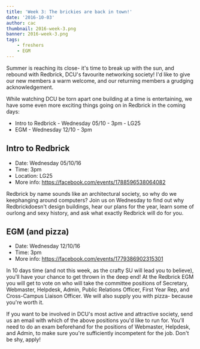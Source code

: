 ```yaml
---
title: 'Week 3: The brickies are back in town!'
date: '2016-10-03'
author: cac
thumbnail: 2016-week-3.png
banner: 2016-week-3.png
tags:
	- freshers
	- EGM
---
```


Summer is reaching its close- it's time to break up with the sun, and
rebound with Redbrick, DCU's favourite networking society! I'd like to
give our new members a warm welcome, and our returning members a grudging
acknowledgement.

While watching DCU be torn apart one building at a time is entertaining,
we have some even more exciting things going on in Redbrick in the coming
days:

*	Intro to Redbrick - Wednesday 05/10 - 3pm - LG25
*	EGM - Wednesday 12/10 - 3pm

 <!-- more -->
## Intro to Redbrick
* Date: Wednesday 05/10/16
* Time: 3pm
* Location: LG25
* More info: https://facebook.com/events/1788596538064082

Redbrick by name sounds like an architectural society, so why do we keephanging around computers? Join us on Wednesday to find out why Redbrickdoesn't design buildings, hear our plans for the year, learn some of ourlong and sexy history, and ask what exactly Redbrick will do for you.

## EGM (and pizza)
* Date: Wednesday 12/10/16
* Time: 3pm
* More info: https://facebook.com/events/1779386902315301

In 10 days time (and not this week, as the crafty SU will lead you to
believe), you'll have your chance to get thrown in the deep end! At the
Redbrick EGM you will get to vote on who will take the committee positions
of Secretary, Webmaster, Helpdesk, Admin, Public Relations Officer, First
Year Rep, and Cross-Campus Liaison Officer. We will also supply you with
pizza- because you're worth it.

If you want to be involved in DCU's most active and attractive society,
send us an email with which of the above positions you'd like to run for.
You'll need to do an exam beforehand for the positions of Webmaster,
Helpdesk, and Admin, to make sure you're sufficiently incompetent for the
job. Don't be shy, apply!

